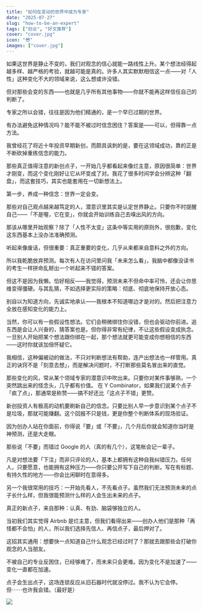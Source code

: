 ```yaml
---
title: "如何在变动的世界中成为专家"
date: "2025-07-27"
slug: "how-to-be-an-expert"
tags: ["创业", "好文推荐"]
cover: "cover.jpg"
icon: "😎"
images: ["cover.jpg"]
---
```

如果这世界是静止不变的，我们对观念的信心就能一路线性上升。某个想法经得起越多样、越严格的考验，就越可能是真的。许多人其实默默相信这一点——对「人性」这种变化不大的领域来说，这么想或许没错。



但对那些会变的东西——也就是几乎所有其他事物——你就不能再这样信任自己的判断了。



专家之所以会错，往往是因为他们精通的，是一个早已过期的世界。



有办法避免这种情况吗？能不能不被过时信念困住？答案是——可以，但得靠一点方法。



我曾经花了将近十年投资早期新创，而颇具讽刺的是，要在这领域成功，靠的正是不断砍掉重练信念的能力。



那些真正值得注意的新创点子，一开始几乎都看起来像烂主意，原因很简单：世界才刚变，而这个变化刚好让它从坏变成了对。我花了很多时间学会分辨这种「翻盘」，而这套技巧，其实也能套用在一切新想法上。



第一步，养成一种信念：世界一定会变。



那些对自己观点越来越笃定的人，潜意识里其实是认定世界静止。只要你不时提醒自己——「不是喔，它在变」，你就会开始训练自己去嗅出风的方向。



那该从哪里开始观察？除了「人性不太变」这条中等实用的原则外，很抱歉，变化这东西基本上没办法准确预测。



听起来像废话，但很重要：真正重要的变化，几乎从来都来自意料之外的方向。



所以我乾脆放弃预测。每次有人在访问里问我「未来怎么看」，我脑中都像没读书的考生一样拼命乱掰出一个听起来不错的答案。



但这不是因为我懒。恰好相反——我觉得，预测未来不但命中率可怜，还会让你思维变得僵硬。与其乱猜，不如选择更实际的策略：彻底、彻底地保持开放心态。



别自以为知道方向，先诚实地承认——我根本不知道哪边才是对的。然后把注意力全放在感知变化的能力上。



当然，你可以有一些假设性想法。它们会稍微绑住你没错，但也会驱动你前进。追东西是会让人兴奋的，猜答案也是。但你得非常有纪律，不让这些假设变成执念。
一旦别人开始把某个想法跟你绑在一起，那个想法就更可能变成你想相信的东西——这时你就该加倍怀疑它。



我相信，这种偏被动的做法，不只对判断想法有帮助，连产出想法也一样管用。真正的诀窍不是「刻意去想」，而是解决问题时，不打断那些莫名冒出来的直觉。



那些变化的风，常从某个领域专家的潜意识中吹出来。只要你对某件事够熟，一个突然跳出来的怪念头，几乎都有价值。
在 Y Combinator，如果我们说某个点子「疯了点」，那通常是称赞——搞不好还比「这点子不错」更赞。



新创投资人有极高的动机要刷新自己的信念。只要比别人早一步意识到某个点子不是垃圾，那就可能赚翻。这个回报不只是钱，更是你整个判断体系的现场验证。



因为创办人站在你面前，你得说「要」或「不要」，几个月后你就会知道你当时是神预测，还是大走眼。



那些说「不要」而错过 Google 的人（真的有几个），这笔帐会记一辈子。



凡是对想法要「下注」而非只评论的人，基本上都拥有这种自我纠错压力。任何人，只要愿意，也能拥有这种压力——你只要公开写下自己的判断。写在有标题、有持久性的地方——你会比闲聊时在意得多。



另一个我很常用的技巧：一开始先看人，不先看点子。虽然我们无法预测未来的点子长什么样，但我很能预测什么样的人会生出未来的点子。



真正的新点子，来自那种：认真、有劲、脑袋够独立的人。



当初我们其实觉得 Airbnb 是烂主意，但我们看得出来——创办人他们是那种「再怪都不会怕」的人，所以我们选择先信人、再信点子，最后押对了。



这招其实通用：想要快一点知道自己什么观念已经过时了？那就去跟那些会打破你观念的人当朋友。



不被自己的专业反困住，已经够难了，而未来只会更难。因为变化不是加速了——变化一直都在加速。



点子会生出点子，这场连锁反应从旧石器时代就没停过。我不认为它会停。
但⋯⋯也许我会错。（最好是）




![](https://prod-files-secure.s3.us-west-2.amazonaws.com/112d0858-5090-4d34-a606-b75eb8d65fd2/46476355-9cf3-4e99-9b7a-3531bc426380/1000202064.png?X-Amz-Algorithm=AWS4-HMAC-SHA256&X-Amz-Content-Sha256=UNSIGNED-PAYLOAD&X-Amz-Credential=ASIAZI2LB466WS7A3PJD%2F20250815%2Fus-west-2%2Fs3%2Faws4_request&X-Amz-Date=20250815T214408Z&X-Amz-Expires=3600&X-Amz-Security-Token=IQoJb3JpZ2luX2VjEB0aCXVzLXdlc3QtMiJIMEYCIQD4peGvZrNHqZBulo78e2oYNd4U%2BnKM83JDmQ0TWHnikwIhAK4A8DKfow9KYXu6AiK%2B6gq%2FBLgBZqXqBMK%2Bg7bSWq25Kv8DCGUQABoMNjM3NDIzMTgzODA1IgxCc5KU2iGmH6qxcaIq3APlZrRjldzGoCdtufxNrqG5A%2FJbwoowMOpD0HBmV7AoJk0vJXdeCvk469YMlp4E4pv%2BMYYs4RnfmUAWYL2MS7FQuV%2BhWxKDv%2FcBL258l7B5TEfGlmznEdziRpQDlNV5aUBMjhZkhASjzKML4OF8wG%2BxcqSx8IdBoGE4LgF7d5dLWd4mfdN9WvdhaB1b5KyRo4hE5d3vPZ9WsO4aVOzGQLxldpyghnS%2BNeqTsTyaKHqp%2FU%2BKD49U2NQwTFPIeWO4jZuQMSv1xQNNYXaA2cZaUiBg%2Bpu5S3x1pbB6Zor0TD%2FYwBtRa6ulAUhupHJt4NZvv0z%2BkmGBBBB%2F1n0t2dK0xwMGTaYhe1woqyZuUwwE2YiV6Z9VRqbmTyWxHobwfxGPFEtPssvsgUatnIeaByFZyzDSTogjhyTKlZlypZjv96g9dqkGcsLYCnZdd4TDviiqcPceIZvIppxvQ6jxe3JdxDXl4O%2BquLXW8NctFflCd%2FGSealGNauJvPBUCG1ThRmnUUS01fq8iXFBtuWY9EAgXmDG66LjG0vS%2Fdj5Kt%2BZXOxP1oTImlGJvT6JOq%2BdLSSq2YXL3r9%2FDDWmotRAAgmYFSBF%2FdR5LSdp10JVCThGS0%2Fb8R4Mza4%2FckjXO4qv1TDZrv7EBjqkAesMbj1v0Drui1Hy80yMNt3YKRi1NAG%2BYX98J7ifeVEkV8lTOr73dOy1rDyHmRGzIAnKVc0%2F0vcGtYQNDixmzXyPJy9H1z7t2JydZi6WxwHSylY7SGz3Yj7sVswb%2FmGdWPHcQ7C3%2FK2%2BLQ73qUM2XRv4TxYjUgzuyqQHXM6mvkalfitUhy49U%2FrUZH%2FnAtmzTpjQQZdQUvbo4FXL%2F%2FW1psuPS%2FLH&X-Amz-Signature=8ed4bfadca138a0c680d60d8e45d361152645d93c1db3e9675de44d8d007668f&X-Amz-SignedHeaders=host&x-amz-checksum-mode=ENABLED&x-id=GetObject)

